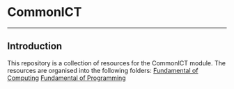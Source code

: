 # CommonICT
-----------------
## Introduction
This repository is a collection of resources for the CommonICT module. The resources are organised into the following folders:
[Fundamental of Computing](Fundamental%20of%20Computing)
[Fundamental of Programming](Fundamental%20of%20Programming)